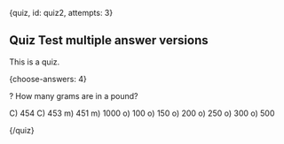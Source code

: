 
{quiz, id: quiz2, attempts: 3}
## Quiz Test multiple answer versions

This is a quiz.

{choose-answers: 4}

? How many grams are in a pound?

C) 454
C) 453
m) 451
m) 1000
o) 100
o) 150
o) 200
o) 250
o) 300
o) 500

{/quiz}

